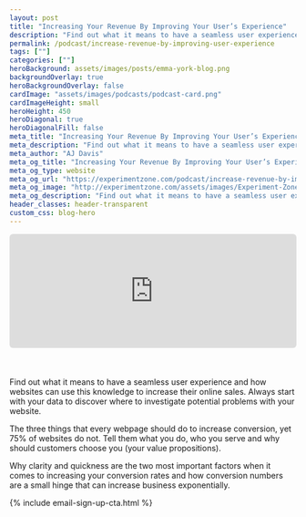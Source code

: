 ```yaml
---
layout: post
title: "Increasing Your Revenue By Improving Your User’s Experience"
description: "Find out what it means to have a seamless user experience and how websites can use this knowledge to increase their online sales. Always start with your data to discover where to investigate potential problems with your website."
permalink: /podcast/increase-revenue-by-improving-user-experience
tags: [""]
categories: [""]
heroBackground: assets/images/posts/emma-york-blog.png
backgroundOverlay: true
heroBackgroundOverlay: false
cardImage: "assets/images/podcasts/podcast-card.png"
cardImageHeight: small
heroHeight: 450
heroDiagonal: true
heroDiagonalFill: false
meta_title: "Increasing Your Revenue By Improving Your User’s Experience"
meta_description: "Find out what it means to have a seamless user experience and how websites can use this knowledge to increase their online sales. Always start with your data to discover where to investigate potential problems with your website."
meta_author: "AJ Davis"
meta_og_title: "Increasing Your Revenue By Improving Your User’s Experience"
meta_og_type: website
meta_og_url: "https://experimentzone.com/podcast/increase-revenue-by-improving-user-experience"
meta_og_image: "http://experimentzone.com/assets/images/Experiment-Zone-social-logo.jpg"
meta_og_description: "Find out what it means to have a seamless user experience and how websites can use this knowledge to increase their online sales. Always start with your data to discover where to investigate potential problems with your website."
header_classes: header-transparent
custom_css: blog-hero
---
```


<div style="width: 100%; height: 200px; margin-bottom: 20px; border-radius: 6px; overflow:hidden;"><iframe style="width: 100%; height: 200px;" frameborder="no" scrolling="no" seamless src="https://player.captivate.fm/episode/7b70a3e0-5d86-4773-b89f-f4af84f3c328"></iframe></div>

&nbsp;

Find out what it means to have a seamless user experience and how websites can use this knowledge to increase their online sales. Always start with your data to discover where to investigate potential problems with your website.

The three things that every webpage should do to increase conversion, yet 75% of websites do not. Tell them what you do, who you serve and why should customers choose you (your value propositions).

Why clarity and quickness are the two most important factors when it comes to increasing your conversion rates and how conversion numbers are a small hinge that can increase business exponentially.

{% include email-sign-up-cta.html %}
